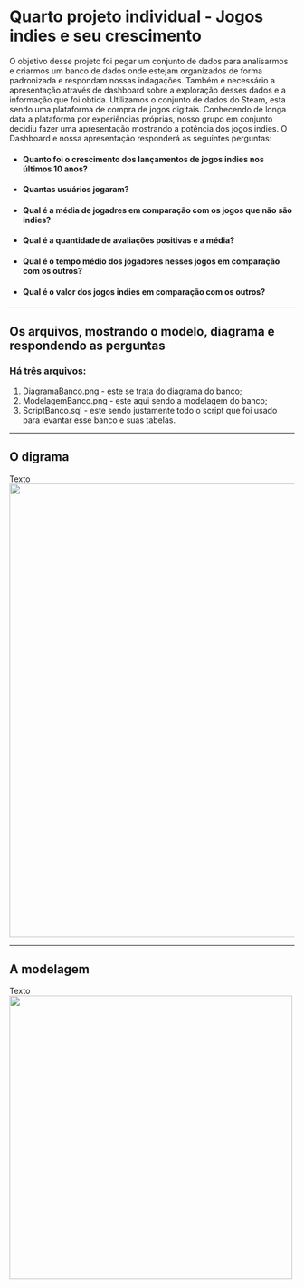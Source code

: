 # Quarto projeto individual - Jogos indies e seu crescimento
O objetivo desse projeto foi pegar um conjunto de dados para analisarmos e criarmos um banco de dados onde estejam organizados de forma padronizada e respondam nossas indagações. Também é necessário a apresentação através de dashboard sobre a exploração desses dados e a informação que foi obtida. Utilizamos o conjunto de dados do Steam, esta sendo uma plataforma de compra de jogos digitais. Conhecendo de longa data a plataforma por experiências próprias, nosso grupo em conjunto decidiu fazer uma apresentação mostrando a potência dos jogos indies. O Dashboard e nossa apresentação responderá as seguintes perguntas:

- <h4> Quanto foi o crescimento dos lançamentos de jogos indies nos últimos 10 anos? </h4>
- <h4> Quantas usuários jogaram? </h4>
- <h4> Qual é a média de jogadres em comparação com os jogos que não são indies? </h4>
- <h4> Qual é a quantidade de avaliações positivas e a média? </h4>
- <h4> Qual é o tempo médio dos jogadores nesses jogos em comparação com os outros?</<h4>
- <h4> Qual é o valor dos jogos indies em comparação com os outros? </h4>

<hr>

## Os arquivos, mostrando o modelo, diagrama e respondendo as perguntas
<h3> Há três arquivos: </h3>
<ol> 
<li> DiagramaBanco.png - este se trata do diagrama do banco;</li>
<li> ModelagemBanco.png - este aqui sendo a modelagem do banco;</li>
<li> ScriptBanco.sql - este sendo justamente todo o script que foi usado para levantar esse banco e suas tabelas.</li>
</ol>

<hr>

## O digrama
Texto
<img src="" width="800px"/>

<hr>

## A modelagem 
Texto
<img src="" width="500px"/>
